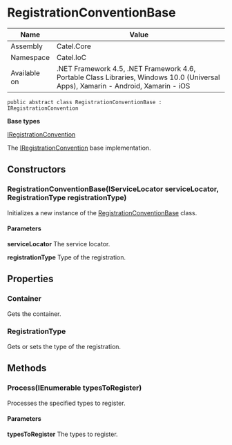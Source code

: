 

# RegistrationConventionBase

Name|Value
---|---
Assembly|Catel.Core
Namespace|Catel.IoC
Available on|.NET Framework 4.5, .NET Framework 4.6, Portable Class Libraries, Windows 10.0 (Universal Apps), Xamarin - Android, Xamarin - iOS

```
public abstract class RegistrationConventionBase : IRegistrationConvention
```

**Base types**

[IRegistrationConvention](/Catel.Core\Catel\IoC\IRegistrationConvention.md)


The [IRegistrationConvention](#) base implementation.



## Constructors

### RegistrationConventionBase(IServiceLocator serviceLocator, RegistrationType registrationType)

Initializes a new instance of the [RegistrationConventionBase](#) class.

#### Parameters

**serviceLocator**
The service locator.

**registrationType**
Type of the registration.



## Properties

### Container

Gets the container.



### RegistrationType

Gets or sets the type of the registration.



## Methods

### Process(IEnumerable<Type> typesToRegister)

Processes the specified types to register.

#### Parameters

**typesToRegister**
The types to register.



